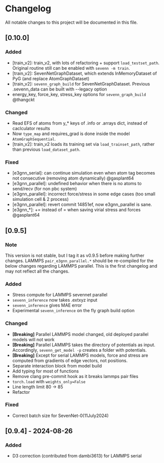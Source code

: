# Changelog
All notable changes to this project will be documented in this file.

## [0.10.0]
### Added
- [train_v2]: train_v2, with lots of refactoring + support `load_testset_path`. Original routine still can be enabled with `sevenn -m train`.
- [train_v2]: SevenNetGraphDataset, which extends InMemoryDataset of PyG (and replace AtomGraphDataset)
- [train_v2]: `sevenn_graph_build` for SevenNetGraphDataset. Previous .sevenn_data can be built with --legacy option
- energy_key, force_key, stress_key options for `sevenn_graph_build` @thangckt
### Changed
- Read EFS of atoms from y_* keys of .info or .arrays dict, instead of caclculator results
- Now `type_map` and requires_grad is done inside the model `AtomGraphSequential`.
- [train_v2]: train_v2 loads its training set via `load_trainset_path`, rather than previous `load_dataset_path`.
### Fixed
- [e3gnn_serial]: can continue simulation even when atom tag becomes not consecutive (removing atom dynamically) @gasplant64
- [e3gnn_parallel]: undefined behavior when there is no atoms to send/recv (for non pbc system)
- [e3gnn_parallel]: incorrect force/stress in some edge cases (too small simulation cell & 2 process)
- [e3gnn_parallel]: revert commit 14851ef, now e3gnn_parallel is sane.
- [e3gnn_*]: += instead of = when saving virial stress and forces @gasplant64

## [0.9.5]
### Note
This version is not stable, but I tag it as v0.9.5 before making further changes.
LAMMPS `pair_e3gnn_parallel.*` should be re-compiled for the below changes regarding LAMMPS parallel.
This is the first changelog and may not reflect all the changes.
### Added
- Stress compute for LAMMPS sevennet parallel
- `sevenn_inference` now takes .extxyz input
- `sevenn_inference` gives MAE error
- Experimental `sevenn_inference` on the fly graph build option
### Changed
- **[Breaking]** Parallel LAMMPS model changed, old deployed parallel models will not work
- **[Breaking]** Parallel LAMMPS takes the directory of potentials as input. Accordingly, `sevenn_get_model -p` creates a folder with potentials.
- **[Breaking]** Except for serial LAMMPS models, force and stress are computed from gradients of edge vectors, not positions.
- Separate interaction block from model build
- Add typing for most of functions
- Remove clang pre-commit hook as it breaks lammps pair files
- `torch.load` with `weights_only=False`
- Line length limit 80 -> 85
- Refactor
### Fixed
- Correct batch size for SevenNet-0(11July2024)

## [0.9.4] - 2024-08-26
### Added
- D3 correction (contributed from dambi3613) for LAMMPS serial
